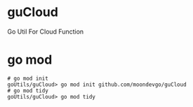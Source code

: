 # guCloud
Go Util For Cloud Function

# go mod

```shell
# go mod init
goUtils/guCloud> go mod init github.com/moondevgo/guCloud
# go mod tidy
goUtils/guCloud> go mod tidy
```